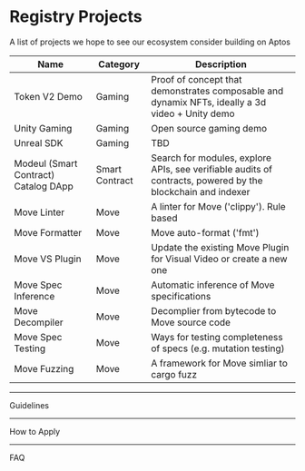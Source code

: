 # **Registry Projects**
A list of projects we hope to see our ecosystem consider building on Aptos

| Name | Category | Description |
|------|----------|-------------|
| Token V2 Demo | Gaming | Proof of concept that demonstrates composable and dynamix NFTs, ideally a 3d video + Unity demo |
| Unity Gaming | Gaming | Open source gaming demo |
| Unreal SDK | Gaming | TBD |
| Modeul (Smart Contract) Catalog DApp | Smart Contract | Search for modules, explore APIs, see verifiable audits of contracts, powered by the blockchain and indexer |
| Move Linter | Move | A linter for Move ('clippy'). Rule based |
| Move Formatter | Move | Move auto-format ('fmt') |
| Move VS Plugin | Move | Update the existing Move Plugin for Visual Video or create a new one |
| Move Spec Inference | Move | Automatic inference of Move specifications |
| Move Decompiler | Move | Decomplier from bytecode to Move source code |
| Move Spec Testing | Move | Ways for testing completeness of specs (e.g. mutation testing)|
| Move Fuzzing | Move | A framework for Move simliar to cargo fuzz |

---
Guidelines 

---
How to Apply

---
FAQ
